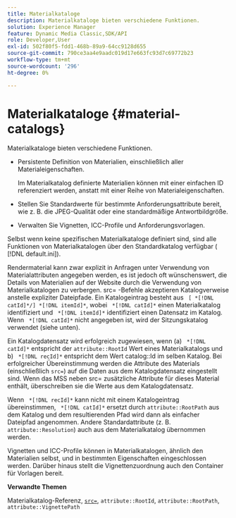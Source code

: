 ```yaml
---
title: Materialkataloge
description: Materialkataloge bieten verschiedene Funktionen.
solution: Experience Manager
feature: Dynamic Media Classic,SDK/API
role: Developer,User
exl-id: 502f80f5-fdd1-468b-89a9-64cc9128d655
source-git-commit: 790ce3aa4e9aadc019d17e663fc93d7c69772b23
workflow-type: tm+mt
source-wordcount: '296'
ht-degree: 0%

---
```


# Materialkataloge {#material-catalogs}

Materialkataloge bieten verschiedene Funktionen.

* Persistente Definition von Materialien, einschließlich aller Materialeigenschaften.

   Im Materialkatalog definierte Materialien können mit einer einfachen ID referenziert werden, anstatt mit einer Reihe von Materialeigenschaften.
* Stellen Sie Standardwerte für bestimmte Anforderungsattribute bereit, wie z. B. die JPEG-Qualität oder eine standardmäßige Antwortbildgröße.
* Verwalten Sie Vignetten, ICC-Profile und Anforderungsvorlagen.

Selbst wenn keine spezifischen Materialkataloge definiert sind, sind alle Funktionen von Materialkatalogen über den Standardkatalog verfügbar ( [!DNL default.ini]).

Rendermaterial kann zwar explizit in Anfragen unter Verwendung von Materialattributen angegeben werden, es ist jedoch oft wünschenswert, die Details von Materialien auf der Website durch die Verwendung von Materialkatalogen zu verbergen. src= -Befehle akzeptieren Katalogverweise anstelle expliziter Dateipfade. Ein Katalogeintrag besteht aus ` [ *[!DNL catId]*/] *[!DNL itemId]*`, wobei ` *[!DNL catId]*` einen Materialkatalog identifiziert und ` *[!DNL itemId]*` identifiziert einen Datensatz im Katalog. Wenn ` *[!DNL catId]*` nicht angegeben ist, wird der Sitzungskatalog verwendet (siehe unten).

Ein Katalogdatensatz wird erfolgreich zugewiesen, wenn (a) ` *[!DNL catId]*` entspricht der `attribute::RootId` Wert eines Materialkatalogs und b) ` *[!DNL recId]*` entspricht dem Wert catalog::Id im selben Katalog. Bei erfolgreicher Übereinstimmung werden die Attribute des Materials (einschließlich `src=`) auf die Daten aus dem Katalogdatensatz eingestellt sind. Wenn das MSS neben src= zusätzliche Attribute für dieses Material enthält, überschreiben sie die Werte aus dem Katalogdatensatz.

Wenn ` *[!DNL recId]*` kann nicht mit einem Katalogeintrag übereinstimmen, ` *[!DNL catId]*` ersetzt durch `attribute::RootPath` aus dem Katalog und dem resultierenden Pfad wird dann als einfacher Dateipfad angenommen. Andere Standardattribute (z. B. `attribute::Resolution`) auch aus dem Materialkatalog übernommen werden.

Vignetten und ICC-Profile können in Materialkatalogen, ähnlich den Materialien selbst, und in bestimmten Eigenschaften eingeschlossen werden. Darüber hinaus stellt die Vignettenzuordnung auch den Container für Vorlagen bereit.

**Verwandte Themen**

Materialkatalog-Referenz, [ `src=`](../../../../../../ir-api/http-protocol/image-rendering-api-ref/c-ir-http-protocol-ref/c-ir-http-protocol-command-reference/r-ir-src.md#reference-62c98abad22149d68d405ed6aaff8272), `attribute::RootId`, `attribute::RootPath`, `attribute::VignettePath`
